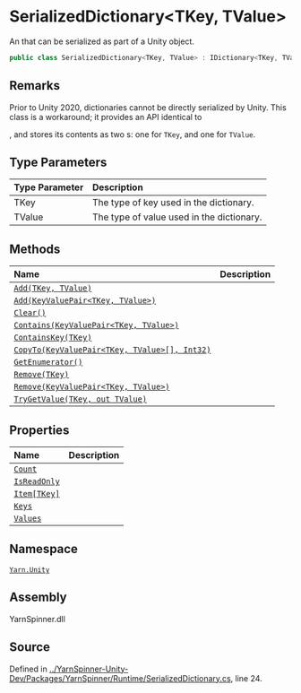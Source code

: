 # SerializedDictionary&lt;TKey, TValue&gt;

An  that can be serialized as part of a Unity object.

```csharp
public class SerializedDictionary<TKey, TValue> : IDictionary<TKey, TValue>, ISerializationCallbackReceiver
```

## Remarks

Prior to Unity 2020, dictionaries cannot be directly serialized by Unity. This class is a workaround; it provides an API identical to

, and stores its contents as two s: one for `TKey`, and one for `TValue`.

## Type Parameters

| Type Parameter | Description |
| :--- | :--- |
| TKey | The type of key used in the dictionary. |
| TValue | The type of value used in the dictionary. |

## Methods

| Name | Description |
| :--- | :--- |
| [`Add(TKey, TValue)`](serializeddictionary-2.add-0-1.md) |  |
| [`Add(KeyValuePair<TKey, TValue>)`](serializeddictionary-2.add-keyvaluepair-0-1.md) |  |
| [`Clear()`](serializeddictionary-2.clear.md) |  |
| [`Contains(KeyValuePair<TKey, TValue>)`](serializeddictionary-2.contains-keyvaluepair-0-1.md) |  |
| [`ContainsKey(TKey)`](serializeddictionary-2.containskey-0.md) |  |
| [`CopyTo(KeyValuePair<TKey, TValue>[], Int32)`](serializeddictionary-2.copyto-keyvaluepair-0-1-system.int32.md) |  |
| [`GetEnumerator()`](serializeddictionary-2.getenumerator.md) |  |
| [`Remove(TKey)`](serializeddictionary-2.remove-0.md) |  |
| [`Remove(KeyValuePair<TKey, TValue>)`](serializeddictionary-2.remove-keyvaluepair-0-1.md) |  |
| [`TryGetValue(TKey, out TValue)`](serializeddictionary-2.trygetvalue-0-1.md) |  |

## Properties

| Name | Description |
| :--- | :--- |
| [`Count`](serializeddictionary-2.count.md) |  |
| [`IsReadOnly`](serializeddictionary-2.isreadonly.md) |  |
| [`Item[TKey]`](serializeddictionary-2.item-0.md) |  |
| [`Keys`](serializeddictionary-2.keys.md) |  |
| [`Values`](serializeddictionary-2.values.md) |  |

## Namespace

[`Yarn.Unity`](../)

## Assembly

YarnSpinner.dll

## Source

Defined in [../YarnSpinner-Unity-Dev/Packages/YarnSpinner/Runtime/SerializedDictionary.cs](https://github.com/YarnSpinnerTool/YarnSpinner-Unity//blob/develop/Runtime/SerializedDictionary.cs#L24), line 24.

